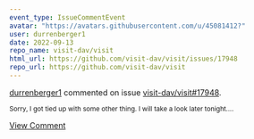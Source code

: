 ```yaml
---
event_type: IssueCommentEvent
avatar: "https://avatars.githubusercontent.com/u/45081412?"
user: durrenberger1
date: 2022-09-13
repo_name: visit-dav/visit
html_url: https://github.com/visit-dav/visit/issues/17948
repo_url: https://github.com/visit-dav/visit
---
```


<a href='https://github.com/durrenberger1' target='_blank'>durrenberger1</a> commented on issue <a href='https://github.com/visit-dav/visit/issues/17948' target='_blank'>visit-dav/visit#17948</a>.

<small>Sorry,  I got tied up with some other thing.  I will take a look later tonight....</small>

<a href='https://github.com/visit-dav/visit/issues/17948' target='_blank'>View Comment</a>